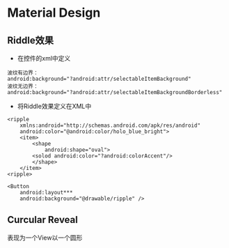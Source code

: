 # Material Design #

## Riddle效果 ##

- 在控件的xml中定义
>
    波纹有边界：
    android:background="?android:attr/selectableItemBackground"
    波纹无边界：
    android:background="?android:attr/selectableItemBackgroundBorderless"

- 将Riddle效果定义在XML中
>
    <ripple
        xmlns:android="http://schemas.android.com/apk/res/android"
        android:color="@android:color/holo_blue_bright">
        <item>
            <shape
                android:shape="oval">
            <solod android:color="?android:colorAccent"/>
            </shape>
        </item>
    <ripple>

    <Button
        android:layout***
        android:background="@drawable/ripple" />

## Curcular Reveal ##
表现为一个View以一个圆形